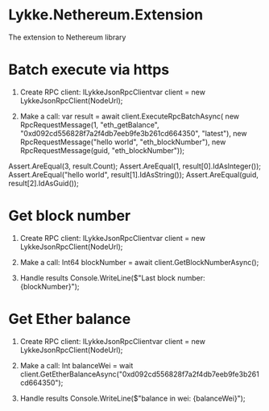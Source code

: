 # Lykke.Nethereum.Extension
The extension to Nethereum library

# Batch execute via https

1. Create RPC client: 
ILykkeJsonRpcClientvar client = new LykkeJsonRpcClient(NodeUrl);

2. Make a call:
var result = await client.ExecuteRpcBatchAsync(
    new RpcRequestMessage(1, "eth_getBalance", "0xd092cd556828f7a2f4db7eeb9fe3b261cd664350", "latest"),
    new RpcRequestMessage("hello world", "eth_blockNumber"),
    new RpcRequestMessage(guid, "eth_blockNumber"));

Assert.AreEqual(3, result.Count);
Assert.AreEqual(1, result[0].IdAsInteger());
Assert.AreEqual("hello world", result[1].IdAsString());
Assert.AreEqual(guid, result[2].IdAsGuid());

# Get block number

1. Create RPC client: 
ILykkeJsonRpcClientvar client = new LykkeJsonRpcClient(NodeUrl);

2. Make a call:
Int64 blockNumber = await client.GetBlockNumberAsync();

3. Handle results
Console.WriteLine($"Last block number: {blockNumber}");

# Get Ether balance

1. Create RPC client: 
ILykkeJsonRpcClientvar client = new LykkeJsonRpcClient(NodeUrl);

2. Make a call:
Int balanceWei = wait client.GetEtherBalanceAsync("0xd092cd556828f7a2f4db7eeb9fe3b261cd664350");

3. Handle results
Console.WriteLine($"balance in wei: {balanceWei}");
